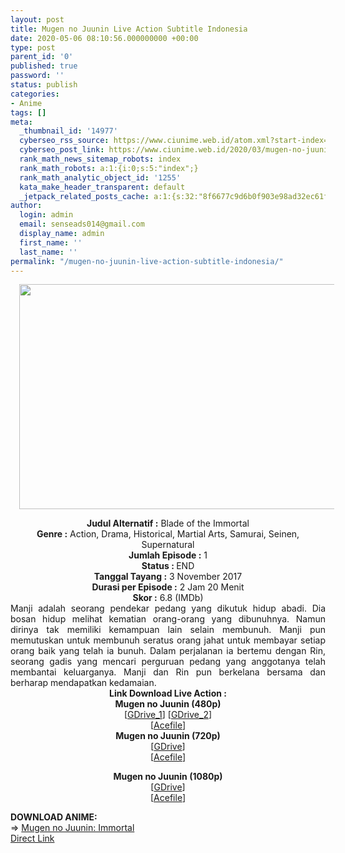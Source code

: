 ```yaml
---
layout: post
title: Mugen no Juunin Live Action Subtitle Indonesia
date: 2020-05-06 08:10:56.000000000 +00:00
type: post
parent_id: '0'
published: true
password: ''
status: publish
categories:
- Anime
tags: []
meta:
  _thumbnail_id: '14977'
  cyberseo_rss_source: https://www.ciunime.web.id/atom.xml?start-index=901&max-results=150
  cyberseo_post_link: https://www.ciunime.web.id/2020/03/mugen-no-juunin-live-acton-subtitle.html
  rank_math_news_sitemap_robots: index
  rank_math_robots: a:1:{i:0;s:5:"index";}
  rank_math_analytic_object_id: '1255'
  kata_make_header_transparent: default
  _jetpack_related_posts_cache: a:1:{s:32:"8f6677c9d6b0f903e98ad32ec61f8deb";a:2:{s:7:"expires";i:1649662808;s:7:"payload";a:0:{}}}
author:
  login: admin
  email: senseads014@gmail.com
  display_name: admin
  first_name: ''
  last_name: ''
permalink: "/mugen-no-juunin-live-action-subtitle-indonesia/"
---
```

<div class="separator" style="clear: both; text-align: center;"><a href="https://1.bp.blogspot.com/-CopiAdOP_QU/XoDMK-Yvx7I/AAAAAAAAd-o/u3GlWOFBZSA0RsPZMD1kreC5-jD0JONOQCLcBGAsYHQ/s1600/Mugen%2Bno%2BJuunin%2BLive%2BActon.jpg" imageanchor="1" style="margin-left: 1em; margin-right: 1em;"><img border="0" data-original-height="720" data-original-width="1280" height="360" src="{{ site.baseurl }}/assets/2020/05/Mugen%2Bno%2BJuunin%2BLive%2BActon.jpg" width="640" /></a></div>
<p>
<div style="text-align: center;"><b>Judul Alternatif :</b>&nbsp;Blade of the Immortal</div>
<div style="text-align: center;"><b>Genre :</b>&nbsp;<b></b>Action, Drama, Historical, Martial Arts, Samurai, Seinen, Supernatural</div>
<div style="text-align: center;"><b>Jumlah Episode :</b>&nbsp;1<br /><b>Status :&nbsp;</b>END<br /><b>Tanggal Tayang :</b>&nbsp;3 November 2017<br /><b>Durasi per Episode :</b>&nbsp;2 Jam 20 Menit</div>
<div style="text-align: center;"><b>Skor :</b>&nbsp;6.8 (IMDb)</div>
<div style="text-align: center;"></div>
<div style="text-align: justify;">Manji adalah seorang pendekar pedang yang dikutuk hidup abadi. Dia bosan hidup melihat kematian orang-orang yang dibunuhnya. Namun dirinya tak memiliki kemampuan lain selain membunuh. Manji pun memutuskan untuk membunuh seratus orang jahat untuk membayar setiap orang baik yang telah ia bunuh. Dalam perjalanan ia bertemu dengan Rin, seorang gadis yang mencari perguruan pedang yang anggotanya telah membantai keluarganya. Manji dan Rin pun berkelana bersama dan berharap mendapatkan kedamaian.</div>
<div style="text-align: justify;"></div>
<div style="text-align: justify;"></div>
<div style="text-align: center;"><b>Link Download&nbsp;Live Action&nbsp;:</b></div>
<div style="text-align: center;">
<div style="text-align: center;"><b>Mugen no Juunin&nbsp;(480p)</b></div>
</div>
<div style="text-align: center;">[<a href="https://drive.google.com/uc?id=17hMpXpAGP__lDnidngCmTa2fT_gXuORJ" target="_blank" rel="noopener">GDrive_1</a>] [<a href="https://drive.google.com/uc?export=download&amp;id=1hzHL7PkOQbCXa7OTrVFL7PUTwGJCUcZd" target="_blank" rel="noopener">GDrive_2</a>]<br />[<a href="https://acefile.co/f/20356770/neonime_mnj_immortal-live-action-bd-480p-zip" target="_blank" rel="noopener">Acefile</a>]</div>
<div style="text-align: center;"><b>Mugen no Juunin&nbsp;(720p)</b><br />[<a href="https://drive.google.com/uc?id=1W9DEl2a31oBwbaJhl_cHsbWdZ4ZMeGUa" target="_blank" rel="noopener">GDrive</a>]<br />[<a href="https://acefile.co/f/20356768/neonime_mnj_immortal-live-action-bd-720p-zip" target="_blank" rel="noopener">Acefile</a>]</p>
<p><b>Mugen no Juunin&nbsp;(1080p)</b><br />[<a href="https://drive.google.com/uc?id=1p8RSAGbZLvJ68BzkwPQKsO53af4zvuZM" target="_blank" rel="noopener">GDrive</a>]<br />[<a href="https://acefile.co/f/20356767/neonime_mnj_immortal-live-action-bd-1080p-zip" target="_blank" rel="noopener">Acefile</a>]
<div style="text-align: left;"></div>
<div style="text-align: left;"></div>
<div style="text-align: left;"><b>DOWNLOAD ANIME:</b></div>
<div style="text-align: left;"></div>
<div style="text-align: left;">=&gt;&nbsp;<a href="https://www.ciunime.web.id/2020/03/mugen-no-juunin-immortal-episode-01-24.html" target="_blank" rel="noopener">Mugen no Juunin: Immortal</a></div>
<div style="text-align: left;"></div>
</div>
<link rel="stylesheet" href="https://cdnjs.cloudflare.com/ajax/libs/font-awesome/4.7.0/css/font-awesome.min.css" />
<div class="divbtn"> <a href="https://handymansurrender.com/fihup8buzv?key=94550f7ce39444073321dde3b8782f97" class="btn"><i class="fa fa-download"></i> Direct Link</a> </div>
